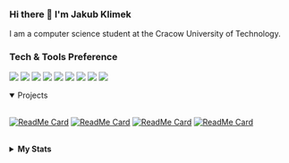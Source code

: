 ### Hi there 👋 I'm Jakub Klimek

I am a computer science student at the Cracow University of Technology.

### Tech & Tools Preference

  <img src="http://img.shields.io/badge/-Java-yellow?style=flat&logo=java&logoColor=white"> </b>
  <img src="http://img.shields.io/badge/-Python-blue?style=flat&logo=python&logoColor=white"> </b>
  <img src="http://img.shields.io/badge/-Git-F1502F?style=flat&logo=git&logoColor=FFFFFF"> </b>
  <img src="http://img.shields.io/badge/-Github-000000?style=flat&logo=github&logoColor=FFFFFF"> </b>
  <img src="https://img.shields.io/badge/-JavaScript-eed718?style=flat&logo=javascript&logoColor=ffffff"> </b>
  <img src = "https://img.shields.io/badge/-HTML5-E34F26?style=flat&logo=html5&logoColor=white"> </b>
  <img src = "https://img.shields.io/badge/-CSS3-1572B6?style=flat&logo=css3&logoColor=white"> </b>
  <img src="http://img.shields.io/badge/-VS%20Code-007ACC?style=flat&logo=visual%20studio%20code&logoColor=white"> </b>
  <img src="http://img.shields.io/badge/-IntelliJ IDEA-f09760?style=flat&logo=IntelliJ+IDEA&logoColor=white"> </b>

<details open>
<summary>  Projects </summary>

<br />

[![ReadMe Card](https://github-readme-stats.vercel.app/api/pin/?username=takikuba&repo=Nonograms)](https://github.com/takikuba/Nonograms.git)
[![ReadMe Card](https://github-readme-stats.vercel.app/api/pin/?username=takikuba&repo=JS_BattleShip)](https://github.com/takikuba/JS_BattleShip.git)
[![ReadMe Card](https://github-readme-stats.vercel.app/api/pin/?username=takikuba&repo=WDPAI)](https://github.com/takikuba/WDPAI.git)
[![ReadMe Card](https://github-readme-stats.vercel.app/api/pin/?username=takikuba&repo=Calculator)](https://github.com/takikuba/Calculator.git)


<br />
</details>



<details>
  <summary><b>My Stats</b><br></summary>
    <div>
      <b>
        <a href="https://github.com/takikuba/github-readme-stats/actions">
          <img alt="takikuba's github stats" src="https://github-readme-stats-gaurav.vercel.app/api?username=takikuba&show_icons=true&title_color=4078c0&icon_color=6cc644&text_color=333&bg_color=f5f5f5"/>
        </a>
        </br>
        <a href="https://github.com/takikuba/github-readme-stats/actions">
          <img alt="takikuba's github stats" src=https://github-readme-stats.vercel.app/api/top-langs/?username=takikuba&theme=white"/>

  </b>
 </details>
